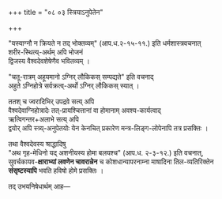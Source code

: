 +++
title = "०८ ०३ स्त्रियाऽनुपेतेन"

+++

"यस्याग्नौ न क्रियते न तद् भोक्तव्यम्" (आप.ध.२-१५-११.) इति धर्मशास्त्रवचनात्  
शरीर-स्थित्य्-अर्थम् अपि भोजनं  
द्विजस्य वैश्वदेवशेषेणैव भवितव्यम् ।

"चतू-रात्रम् अहूयमानो ऽग्निर् लौकिकस् सम्पद्यते" इति वचनाद्  
अहुते ऽग्निहोत्रे सर्वक्रत्व्-अर्थो ऽग्निर् लौकिकस् स्यात् ।  

ततश् च ज्वरादिभिर् उपद्रवे सत्य् अपि  
वैश्वदेवाग्निहोत्रादेः तत्-प्रायश्चित्तानां वा होमानाम् अवश्य-कार्यत्वाद्  
ऋत्विगन्तर+अलाभे सत्य् अपि  
द्वयोर् अपि स्त्र्य्-अनुपेतयोः येन केनचित् प्रकारेण मन्त्र-लिङ्ग-लोपेनापि तत्र प्रसक्तिः ।

तथा वैश्वदेवस्य श्राद्धादिषु  
"अथ गृह-मेधिनो यद् अशनीयस्य होमा बलयश्च" (आप.ध. २-३-१२.) इति वचनात्,  
सुवर्चकायव-**क्षाराभ्यां लवणेन चावरान्नेन** च कोशधान्यापरनाम्ना माषादिना तिल-व्यतिरिक्तेन  
**संसृष्टस्यापि** भवति हविषो होमे प्रसक्तिः ।

तद् उभयनिषेधार्थम् आह—

